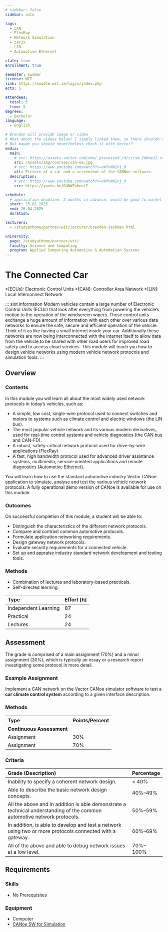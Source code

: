 ```yaml
---
# sidebar: false
sidebar: auto

tags:
  - CAN
  - FlexRay
  - Network Simulation
  - car2x
  - LIN
  - Automotive Ethernet

state: true
enrollment: true

semester: Summer
license: WIT
link: https://moodle.wit.ie/login/index.php
ects: 5

attendees:
  total: 5
  free: 5
degrees:
  - Bachelor
language:
  - English

# Brendan will provide image or video
# What about the videos below? I simply linked them, so there shouldn't be copyright issues.
# But maybe you should nevertheless check it with Vector?
media:
  main:
    # src: https://assets.vector.com/cms/_processed_/d/c/csm_CANoe12_stage_image_5fc723944b.jpg
    src: /assets/img/courses/can-oe.jpg
    # src: https://www.youtube.com/watch?v=vWfvNN2Vj_0
    alt: Picture of a car and a screenshot of the CANNoe software.
  description:
    # src: https://www.youtube.com/watch?v=vWfvNN2Vj_0
    src: https://youtu.be/DUNWZnhneiI

schedule:
  # application deadline: 2 months in advance. would be good to market it in June for Winter semester and in November for Summer Semester
  start: 15.01.2025
  end: 26.04.2025
  duration:

lecturers:
  - /studyathome/partner/wit/lecturer/brendan-jackman.html

university:
  page: /studyathome/partner/wit/
  faculty: Science and Computing
  program: Applied Computing Automotive & Automation Systems
---
```


# The Connected Car

<!-- prettier-ignore -->
*[ECUs]: Electronic Control Units
*[CAN]: Controller Area Network 
*[LIN]: Local Interconnect Network

::: slot information
Modern vehicles contain a large number of Electronic Control Units (ECUs) that look after everything from powering the vehicle’s motion to the operation of the windscreen wipers.
These control units exchange a huge amount of information with each other over various data networks to ensure the safe, secure and efficient operation of the vehicle.
Think of it as like having a small internet inside your car.
Additionally these networks are now being interconnected with the Internet itself to allow data from the vehicle to be shared with other road users for improved road safety and to access cloud services.
This module will teach you how to design vehicle networks using modern vehicle network protocols and simulation tools.
:::

## Overview

### Contents

In this module you will learn all about the most widely used network protocols in today’s vehicles, such as:

- A simple, low cost, single-wire protocol used to connect switches and motors to systems such as climate control and electric windows (the LIN bus).
- The most popular vehicle network and its various modern derivatives, used for real-time control systems and vehicle diagnostics (the CAN bus and CAN-FD).
- A robust, safety-critical network protocol used for drive-by-wire applications (FlexRay)
- A fast, high bandwidth protocol used for advanced driver assistance systems, multimedia, service-oriented applications and remote diagnostics (Automotive Ethernet).

You will learn how to use the standard automotive industry Vector CANoe application to simulate, analyse and test the various vehicle network protocols.
A fully operational demo version of CANoe is available for use on this module.

### Outcomes

On successful completion of this module, a student will be able to:

- Distinguish the characteristics of the different network protocols.
- Compare and contrast common automotive protocols.
- Formulate application networking requirements.
- Design gateway network protocols.
- Evaluate security requirements for a connected vehicle.
- Set up and appraise industry standard network development and testing tools.

### Methods

- Combination of lectures and laboratory-based practicals.
- Self-directed learning.

| Type                 | Effort \[h\] |
| :------------------- | :----------- |
| Independent Learning | 87           |
| Practical            | 24           |
| Lectures             | 24           |

## Assessment

<!-- Describe Assessment procedure verbally -->

The grade is comprised of a main assignment (70%) and a minor assignment (30%), which is typically an essay or a research report investigating some protocol in more detail.

### Example Assignment

<!-- Describe an example assignment definition -->

Implement a CAN network on the Vector CANoe simulator software to test a **car climate control system** according to a given interface description.

### Methods

| Type                      | Points/Percent |
| :------------------------ | :------------- |
| **Continuous Assessment** |                |
| Assignment                | 30%            |
| Assignment                | 70%            |

### Criteria

| Grade (Description)                                                                                                     | Percentage |
| :---------------------------------------------------------------------------------------------------------------------- | :--------- |
| Inability to specify a coherent network design.                                                                         | < 40%      |
| Able to describe the basic network design concepts.                                                                     | 40%–49%    |
| All the above and in addition is able demonstrate a technical understanding of the common automotive network protocols. | 50%–59%    |
| In addition, is able to develop and test a network using two or more protocols connected with a gateway.                | 60%–69%    |
| All of the above and able to debug network issues at a low level.                                                       | 70%–100%   |

## Requirements

### Skills

- No Prerequisites

### Equipment

- Computer
- [CANoe SW for Simulation](https://www.vector.com/int/en/products/products-a-z/software/canoe/)
